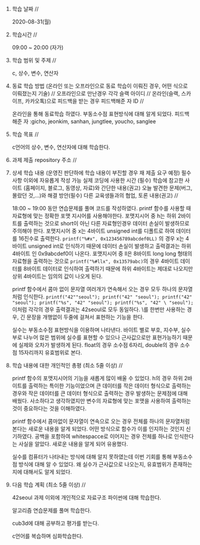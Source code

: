 1. 학습 날짜 // 

    2020-08-31(월)
 
2. 학습시간 // 

    09:00 ~ 20:00 (자가)
    
3. 학습 범위 및 주제 // 
    
    c, 상수, 변수, 연산자

4. 동료 학습 방법 (온라인 또는 오프라인으로 동료 학습이 이뤄진 경우, 어떤 식으로 이뤄졌는지 기술) // 오프라인으로 만난경우 각각 슬랙 아이디 // 온라인(슬랙, 스카이프, 카카오톡)으로 피드백을 받는 경우 피드백해준 자 ID // 

    온라인을 통해 동료학습 하였다. 부동소수점 표현방식에 대해 알게 되었다. 피드백해준 자 :gicho, jeonkim, sanhan, jungtlee, youcho, sanglee

5. 학습 목표 //

    c언어의 상수, 변수, 연산자에 대해 학습한다.
    
6. 과제 제출 repository 주소 // 
    
    
    
7. 상세 학습 내용 (운영진 판단하에 학습 내용이 부진할 경우 재 제출 요구 예정) 필수사항 이외에 자유롭게 작성 가능 실제 코딩에 사용한 시간 (필수) 학습에 참고한 사이트 (홈페이지, 블로그, 동영상, 자료)와 간단한 내용(권고) 오늘 발견한 문제(버그, 몰랐던 것,...)와 해결 방안(필수) 다른 교육생들과의 협업, 토론 내용(권고) //
    
    18:00 ~ 19:00 동안 연습문제를 풀며 코드를 작성하였다.
    printf 함수를 사용할 때 자료형에 맞는 정확한 포맷 지시어를 사용해야한다. 포맷지시어 중 h는 하위 2바이트를 출력하는 것으로 short이 아닌 다른 자료형인경우 데이터 손실이 발생하므로 주의해야 한다. 포맷지시어 중 x는 4바이트 unsigned int를 디폴트로 하여 데이터를 16진수로 출력한다. `printf("%#x", 0x123456789abcdef0LL)` 의 경우 x는 4바이트 unsigned int로 인식하기 때문에 데이터 손실이 발생하고 출력결과는 하위 4바이트 인 0x9abcdef0이 나온다. 포맷지시어 중 ll은 8바이트 long long 형태의 자료형을 출력하는 것으로 `printf("%#llx", 0x13579abc)`의 경우 4바이트 데이터를 8바이트 데이터로 인식하여 출력하기 때문에 하위 4바이트는 제대로 나오지만 상위 4바이트는 임의의 값이 나오게 된다.
    
    printf 함수에서 콤마 없이 문자열 여러개가 연속해서 오는 경우 모두 하나의 문자열처럼 인식한다. `printf("42""seoul"); printf("42" "seoul"); printf("42"    "seoul"); printf("%s", "42" "seoul"); printf("%s", "42" \ "seoul");` 이처럼 각각의 경우 출력결과는 42seoul로 모두 동일하다. \를 한번만 사용하는 경우, 긴 문장을 개행없이 두줄에 걸쳐서 표현하는 기능을 한다.
    
    실수는 부동소수점 표현방식을 이용하며 나타낸다. 바이트 별로 부호, 지수부, 실수부로 나누어 많은 범위에 실수를 표현할 수 있으나 근사값으로만 표현가능하기 때문에 실제와 오차가 발생하게 된다. float의 경우 소수점 6자리, double의 경우 소수점 15자리까지 유효범위로 본다.
    
8. 학습 내용에 대한 개인적인 총평 (최소 5줄 이상) //

    printf 함수의 포맷지시어의 기능을 새롭게 많이 배울 수 있었다. h의 경우 하위 2바이트를 출력하는 특이한 기능이었으며 큰 데이터를 작은 데이터 형식으로 출력하는 경우와 작은 데이터를 큰 데이터 형식으로 출력하는 경우 발생하는 문제점에 대해 배웠다. 사소하다고 생각하였지만 변수의 자료형에 맞는 포맷을 사용하여 출력하는 것이 중요하다는 것을 이해하였다.
    
    printf 함수에서 콤마없이 문자열이 연속으로 오는 경우 전체를 하나의 문자열처럼 본다는 새로운 내용을 알게 되었다. 어떤 방식으로 함수가 이를 인지하는 것인지 신기하였다. 공백을 포함하여 whitespacce로 이어지는 경우 전체를 하나로 인식한다는 사실을 알았다. 새로운 내용을 알게 되어 유용했다.
    
    실수를 컴퓨터가 나타내는 방식에 대해 알지 못하였는데 이번 기회를 통해 부동소수점 방식에 대해 알 수 있었다. 왜 실수가 근사값으로 나오는지, 유효범위가 존재하는지에 대해서도 알게 되었다.
   
9. 다음 학습 계획 (최소 5줄 이상) // 
    
    42seoul 과제 이외에 개인적으로 자료구조 파이썬에 대해 학습한다.
    
    알고리즘 연습문제를 풀며 학습한다.
    
    cub3d에 대해 공부하고 평가를 받는다.
    
    c언어를 복습하며 심화학습한다.